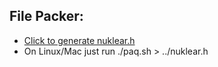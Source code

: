 File Packer:
------------
- [Click to generate nuklear.h](http://apoorvaj.io/single-header-packer.html?macro=NK&pre=https://raw.githubusercontent.com/vurtun/nuklear/master/src/HEADER&pub=https://raw.githubusercontent.com/vurtun/nuklear/master/src/nuklear.h&priv=https://raw.githubusercontent.com/vurtun/nuklear/master/src/nuklear_internal.h&priv=https://raw.githubusercontent.com/vurtun/nuklear/master/src/nuklear_math.c&priv=https://raw.githubusercontent.com/vurtun/nuklear/master/src/nuklear_util.c&priv=https://raw.githubusercontent.com/vurtun/nuklear/master/src/nuklear_color.c&priv=https://raw.githubusercontent.com/vurtun/nuklear/master/src/nuklear_utf8.c&priv=https://raw.githubusercontent.com/vurtun/nuklear/master/src/nuklear_buffer.c&priv=https://raw.githubusercontent.com/vurtun/nuklear/master/src/nuklear_string.c&priv=https://raw.githubusercontent.com/vurtun/nuklear/master/src/nuklear_draw.c&priv=https://raw.githubusercontent.com/vurtun/nuklear/master/src/nuklear_vertex.c&priv=https://raw.githubusercontent.com/vurtun/nuklear/master/src/nuklear_font.c&priv=https://raw.githubusercontent.com/vurtun/nuklear/master/src/nuklear_input.c&priv=https://raw.githubusercontent.com/vurtun/nuklear/master/src/nuklear_style.c&priv=https://raw.githubusercontent.com/vurtun/nuklear/master/src/nuklear_context.c&priv=https://raw.githubusercontent.com/vurtun/nuklear/master/src/nuklear_pool.c&priv=https://raw.githubusercontent.com/vurtun/nuklear/master/src/nuklear_page_element.c&priv=https://raw.githubusercontent.com/vurtun/nuklear/master/src/nuklear_table.c&priv=https://raw.githubusercontent.com/vurtun/nuklear/master/src/nuklear_panel.c&priv=https://raw.githubusercontent.com/vurtun/nuklear/master/src/nuklear_window.c&priv=https://raw.githubusercontent.com/vurtun/nuklear/master/src/nuklear_popup.c&priv=https://raw.githubusercontent.com/vurtun/nuklear/master/src/nuklear_contextual.c&priv=https://raw.githubusercontent.com/vurtun/nuklear/master/src/nuklear_menu.c&priv=https://raw.githubusercontent.com/vurtun/nuklear/master/src/nuklear_layout.c&priv=https://raw.githubusercontent.com/vurtun/nuklear/master/src/nuklear_tree.c&priv=https://raw.githubusercontent.com/vurtun/nuklear/master/src/nuklear_group.c&priv=https://raw.githubusercontent.com/vurtun/nuklear/master/src/nuklear_list_view.c&priv=https://raw.githubusercontent.com/vurtun/nuklear/master/src/nuklear_widget.c&priv=https://raw.githubusercontent.com/vurtun/nuklear/master/src/nuklear_text.c&priv=https://raw.githubusercontent.com/vurtun/nuklear/master/src/nuklear_image.c&priv=https://raw.githubusercontent.com/vurtun/nuklear/master/src/nuklear_button.c&priv=https://raw.githubusercontent.com/vurtun/nuklear/master/src/nuklear_toggle.c&priv=https://raw.githubusercontent.com/vurtun/nuklear/master/src/nuklear_selectable.c&priv=https://raw.githubusercontent.com/vurtun/nuklear/master/src/nuklear_slider.c&priv=https://raw.githubusercontent.com/vurtun/nuklear/master/src/nuklear_progress.c&priv=https://raw.githubusercontent.com/vurtun/nuklear/master/src/nuklear_scrollbar.c&priv=https://raw.githubusercontent.com/vurtun/nuklear/master/src/nuklear_text_editor.c&priv=https://raw.githubusercontent.com/vurtun/nuklear/master/src/nuklear_edit.c&priv=https://raw.githubusercontent.com/vurtun/nuklear/master/src/nuklear_property.c&priv=https://raw.githubusercontent.com/vurtun/nuklear/master/src/nuklear_chart.c&priv=https://raw.githubusercontent.com/vurtun/nuklear/master/src/nuklear_color_picker.c&priv=https://raw.githubusercontent.com/vurtun/nuklear/master/src/nuklear_combo.c&priv=https://raw.githubusercontent.com/vurtun/nuklear/master/src/nuklear_tooltip.c&post=https://raw.githubusercontent.com/vurtun/nuklear/master/src/LICENSE&post=https://raw.githubusercontent.com/vurtun/nuklear/master/src/CHANGELOG&post=https://raw.githubusercontent.com/vurtun/nuklear/master/src/CREDITS)
- On Linux/Mac just run ./paq.sh > ../nuklear.h
